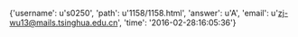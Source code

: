 {'username': u's0250', 'path': u'1158/1158.html', 'answer': u'A', 'email': u'zj-wu13@mails.tsinghua.edu.cn', 'time': '2016-02-28:16:05:36'}